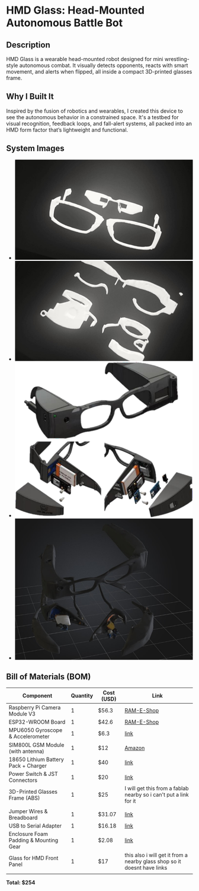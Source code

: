# HMD Glass: Head-Mounted Autonomous Battle Bot

## Description
HMD Glass is a wearable head-mounted robot designed for mini wrestling-style autonomous combat. It visually detects opponents, reacts with smart movement, and alerts when flipped, all inside a compact 3D-printed glasses frame.

## Why I Built It
Inspired by the fusion of robotics and wearables, I created this device to see the autonomous behavior in a constrained space. It's a testbed for visual recognition, feedback loops, and fall-alert systems, all packed into an HMD form factor that’s lightweight and functional.


## System Images
- ![alt text](assets/pp.jpg)   
- ![alt text](assets/piii.jpg)
- ![alt text](assets/picc.png)
- ![alt text](assets/boo.jpg)
## Bill of Materials (BOM)

| Component                                | Quantity | Cost (USD) | Link                                                                                     |
|-----------------------------------------|----------|------------|------------------------------------------------------------------------------------------|
| Raspberry Pi Camera Module V3           | 1        | $56.3        | [RAM-E-Shop](https://www.ram-e-shop.com/ar/shop/rpi-v3-camera-raspberry-pi-camera-module-v3-official-12-mp-and-autofocus-imx708-official-8737) |
| ESP32-WROOM Board                       | 1        | $42.6        | [RAM-E-Shop](https://www.ram-e-shop.com/ar/shop/raspberry-pi-zero-2w-raspberry-pi-zero-2-w-9256) |
| MPU6050 Gyroscope & Accelerometer       | 1        | $6.3         | [link](https://ar.aliexpress.com/item/1005008404032983.html?)                                                                                        |
| SIM800L GSM Module (with antenna)       | 1        | $12        | [Amazon](https://www.amazon.com/SIM800L-Wireless-Extension-Antenna-Replacement/dp/B09BMQ3JDV) |
| 18650 Lithium Battery Pack + Charger    | 1        | $40        | [link](https://www.amazon.com/MIEKLALE-Intelligent-Rechargeable-Batteries-Included/dp/B0DK79PHD9/)                                                                                        |
| Power Switch & JST Connectors           | 1        | $20        | [link](https://www.amazon.com/Connector-Housing-Adapter-Pre-Crimped-Extension/dp/B0DH2C8MBK/)                                                                                        |
| 3D-Printed Glasses Frame (ABS)          | 1        | $25        | I will get this from a fablab nearby so i can't put a link for it
                                                                                        |
| Jumper Wires & Breadboard               | 1        | $31.07        | [link](https://ar.aliexpress.com/item/1005009232305446.html?)                                                                                        |
| USB to Serial Adapter                   | 1        | $16.18        | [link](https://ar.aliexpress.com/item/1005006549149469.html?)                                                                                        |
| Enclosure Foam Padding & Mounting Gear  | 1        | $2.08         | [link](https://ar.aliexpress.com/item/1005007300666949.html?)                                                                                        |
| Glass for HMD Front Panel  | 1        | $17        | this also i will get it from a nearby glass shop so it doesnt have links
                                                                                        |

**Total: $254**


